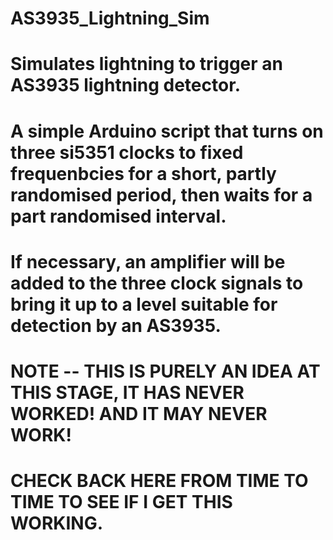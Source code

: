 # AS3935_Lightning_Sim
# Simulates lightning to trigger an AS3935 lightning detector.  
#
# A simple Arduino script that turns on three si5351 clocks to fixed frequenbcies for a short, partly randomised period, then waits for a part randomised interval.  
# If necessary, an amplifier will be added to the three clock signals to bring it up to a level suitable for detection by an AS3935.  
#
# NOTE -- THIS IS PURELY AN IDEA AT THIS STAGE, IT HAS NEVER WORKED! AND IT MAY NEVER WORK!
# CHECK BACK HERE FROM TIME TO TIME TO SEE IF I GET THIS WORKING. 
#
